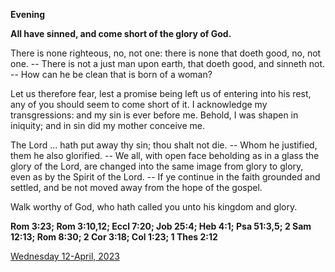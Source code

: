 **Evening**

**All have sinned, and come short of the glory of God.**
 
There is none righteous, no, not one: there is none that doeth good, no, not one. -- There is not a just man upon earth, that doeth good, and sinneth not. -- How can he be clean that is born of a woman?
 
Let us therefore fear, lest a promise being left us of entering into his rest, any of you should seem to come short of it. I acknowledge my transgressions: and my sin is ever before me. Behold, I was shapen in iniquity; and in sin did my mother conceive me.
 
The Lord ... hath put away thy sin; thou shalt not die. -- Whom he justified, them he also glorified. -- We all, with open face beholding as in a glass the glory of the Lord, are changed into the same image from glory to glory, even as by the Spirit of the Lord. -- If ye continue in the faith grounded and settled, and be not moved away from the hope of the gospel.
 
Walk worthy of God, who hath called you unto his kingdom and glory.  

**Rom 3:23; Rom 3:10,12; Eccl 7:20; Job 25:4; Heb 4:1; Psa 51:3,5; 2 Sam 12:13; Rom 8:30; 2 Cor 3:18; Col 1:23; 1 Thes 2:12**

[Wednesday 12-April, 2023](https://t.me/daily_light)
